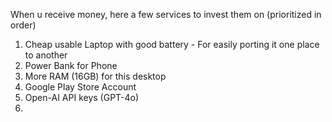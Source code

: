 When u receive money, here a few services to invest them on (prioritized in order)

1. Cheap usable Laptop with good battery - For easily porting it one place to another
2. Power Bank for Phone
3. More RAM (16GB) for this desktop
4. Google Play Store Account
5. Open-AI API keys (GPT-4o)
6. 
